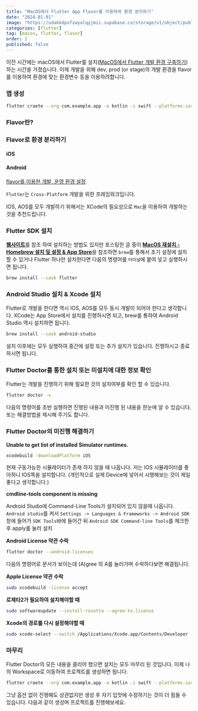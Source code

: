 ```yaml
---
title: "MacOS에서 Flutter App Flavor를 이용하여 환경 분리하기"
date: "2024-01-01"
image: "https://udakkdpxfzwyalqyjmiz.supabase.co/storage/v1/object/public/images/blog-flutter.png"
categories: [flutter]
tag: [macos, flutter, flavor]
order: 2
published: false
---
```


이전 시간에는 macOS에서 Flutter를 설치([MacOS에서 Flutter 개발 환경 구축하기](https://gennyoon.github.io/flutter/flutter-basic/)) 하는 시간을 가졌습니다. 이제 개발을 위해 dev, prod (or stage)의 개발 환경을 flavor를 이용하여 환경에 맞는 환경변수 등을 이용하려합니다.

### 앱 생성

```bash
flutter craete --org com.example.app -a kotlin -i swift --platforms-ios,android {app_name}
```

### Flavor란?

### Flavor로 환경 분리하기

#### iOS

#### Android

[flavor를 이용한 개발, 운영 환경 설정](https://velog.io/@udong85/Flutter-flavor-%EB%A5%BC-%EC%9D%B4%EC%9A%A9%ED%95%9C-%EA%B0%9C%EB%B0%9C-%EC%9A%B4%EC%98%81-%ED%99%98%EA%B2%BD-%EC%84%A4%EC%A0%95)





`Flutter`는 `Cross-Platform` 개발을 위한 프레임워크입니다.

IOS, AOS를 모두 개발하기 위해서는 XCode의 필요성으로 `Mac`을 이용하여 개발하는 것을 추천드립니다.

### Flutter SDK 설치

[**웹사이트**](https://flutter-ko.dev/get-started/install/macos)를 참조 하여 설치하는 방법도 있지만 포스팅한 글 중이 [**MacOS 재설치 - Homebrew 설치 및 설정 & App Store**](https://gennyoon.github.io/macos/macos-setup1/)을 참조하면 `brew`를 통해서 초기 설정에 설치 할 수 있거나 Flutter 하나만 설치한다면 다음의 명령어를 `터미널`에 붙여 넣고 실행하시면 됩니다.

```bash
brew install --cask flutter
```

### Android Studio 설치 & Xcode 설치

Flutter로 개발을 한다면 역시 IOS, AOS를 모두 동시 개발이 되어야 한다고 생각합니다. XCode는 App Store에서 설치를 진행하시면 되고, brew를 통하여 Android Studio 역시 설치하면 됩니다.

```bash
brew install --cask android-studio
```

설치 이후에는 모두 실행하여 중간에 설정 또는 추가 설치가 있습니다. 진행하시고 종료하시면 됩니다.

### Flutter Doctor를 통한 설치 또는 미설치에 대한 정보 확인

Flutter는 개발을 진행하기 위해 필요한 것의 설치여부를 확인 할 수 있습니다.

```bash
flutter doctor -v
```

다음의 명령어를 초반 실행하면 진행된 내용과 미진행 된 내용을 한눈에 알 수 있습니다. 또는 해결방법을 제시해 주기도 합니다.

### Flutter Doctor의 미진행 해결하기

**Unable to get list of installed Simulator runtimes.**

```bash
xcodebuild -downloadPlatform iOS
```

현재 구동가능한 시뮬레이터가 존재 하지 않을 때 나옵니다. 저는 IOS 시뮬레이터를 좋아하니 IOS쪽을 설치합니다. (개인적으로 실제 Device에 넣어서 시행해보는 것이 제일 좋다고 생각합니다.)

**cmdline-tools component is missing**

Android Studio에 Command-Line Tools가 설치되어 있지 않을때 나옵니다. `Android studio`를 켜서 `Settings -> Languages & Frameworks -> Android SDK` 창에 들어가 `SDK Tools`바에 들어간 뒤 `Android SDK Command-line Tools`를 체크한 후 apply를 눌러 설치

**Android License 약관 수락**

```bash
flutter doctor --android-licenses
```

다음의 명령어로 문서가 보이는데 (A)gree 의 A를 눌러가며 수락하다보면 해결됩니다.

**Apple License 약관 수락**

```bash
sudo xcodebuild -license accept
```

**로제타2가 필요하여 설치해야할 때**

```bash
sudo softwareupdate --install-rosetta --agree-to-license
```

**Xcode의 경로를 다시 설정해야할 때**

```bash
sudo xcode-select --switch /Applications/Xcode.app/Contents/Developer

```

### 마무리

Flutter Doctor의 모든 내용을 클리어 했으면 설치는 모두 마무리 된 것입니다. 이제 나의 Workspace로 이동하여 프로젝트를 생성하면 됩니다.

```bash
flutter craete --org com.example.app -a kotlin -i swift --platforms-ios,android {app_name}
```

그냥 옵션 없이 진행해도 상관없지만 생성 후 자기 입맛에 수정하기는 것이 더 힘들 수 있습니다. 다음과 같이 생성며 프로젝트를 진행해보세요.
